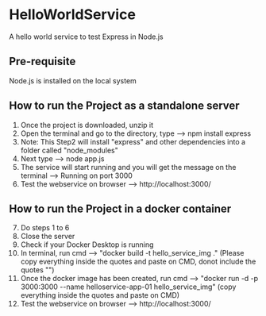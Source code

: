 # HelloWorldService
A hello world service to test Express in Node.js

## Pre-requisite 
Node.js is installed on the local system


## How to run the Project as a standalone server 
1. Once the project is downloaded, unzip it
2. Open the terminal and go to the directory, type --> npm install express
3. Note: This Step2 will install "express" and other dependencies into a folder called "node_modules"
4. Next type --> node app.js
5. The service will start running and you will get the message on the terminal --> Running on port 3000
6. Test the webservice on browser --> http://localhost:3000/


## How to run the Project in a docker container
7. Do steps 1 to 6
8. Close the server
9. Check if your Docker Desktop is running
10. In terminal, run cmd --> "docker build -t hello_service_img ."  (Please copy everything inside the quotes and paste on CMD, donot include the quotes "")
11. Once the docker image has been created, run cmd --> "docker run -d -p 3000:3000 --name helloservice-app-01 hello_service_img" (copy everything inside the quotes and paste on CMD)
12. Test the webservice on browser --> http://localhost:3000/